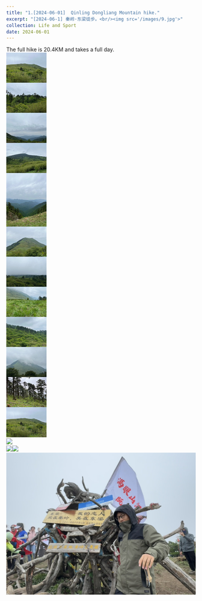 ```yaml
---
title: "1.[2024-06-01]  Qinling Dongliang Mountain hike."
excerpt: "[2024-06-1] 秦岭·东梁徒步。<br/><img src='/images/9.jpg'>"
collection: Life and Sport
date: 2024-06-01
---
```


The full hike is 20.4KM and takes a full day.<br/><img src='/images/4.jpg'><br/><img src='/images/5.jpg'><br/><img src='/images/6.jpg'><img src='/images/5.jpg'><br/><img src='/images/7.jpg'>
